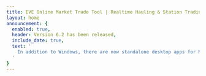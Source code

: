 ```yaml
---
title: EVE Online Market Trade Tool | Realtime Hauling & Station Trading
layout: home
announcement: {
  enabled: true,
  header: Version 6.2 has been released,
  include_date: true,
  text: '
    In addition to Windows, there are now standalone desktop apps for MacOSX and Linux. Just head over to the download tab to find yours.
  '
}
---
```

